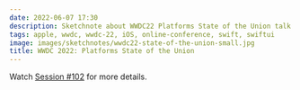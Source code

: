 ```yaml
---
date: 2022-06-07 17:30
description: Sketchnote about WWDC22 Platforms State of the Union talk with news about Swift, SwiftUI, System Experiences and new APIs
tags: apple, wwdc, wwdc-22, iOS, online-conference, swift, swiftui
image: images/sketchnotes/wwdc22-state-of-the-union-small.jpg
title: WWDC 2022: Platforms State of the Union
---
```


Watch [Session #102](https://developer.apple.com/wwdc22/102) for more details.
